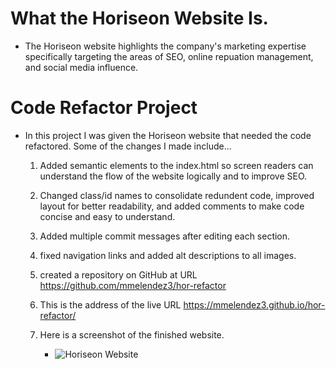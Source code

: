 # What the Horiseon Website Is.

- The Horiseon website highlights the company's marketing expertise specifically targeting the areas of SEO, online repuation management, and social media influence.

# Code Refactor Project

- In this project I was given the Horiseon website that needed the code refactored.  Some of the changes I made include...

    1. Added semantic elements to the index.html so screen readers can understand the flow of the website logically and to improve SEO.

    2. Changed class/id names to consolidate redundent code, improved layout for better readability, and added comments to make code concise and easy to understand.

    3. Added multiple commit messages after editing each section.

    4. fixed navigation links and added alt descriptions to all images.

    5. created a repository on GitHub at URL https://github.com/mmelendez3/hor-refactor
    
    6. This is the address of the live URL https://mmelendez3.github.io/hor-refactor/

    7. Here is a screenshot of the finished website.

        - ![](./assets/images/screenshot-of-horiseon.png "Horiseon Website")